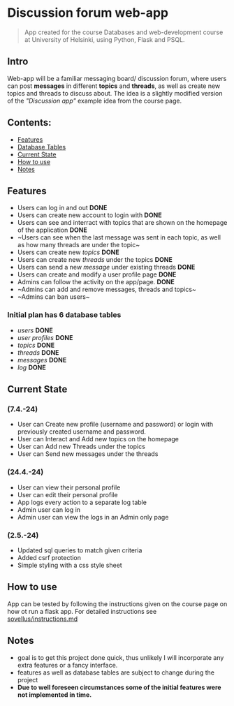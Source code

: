 # Discussion forum web-app
> App created for the course Databases and web-development course at University of Helsinki, using Python, Flask and PSQL.

## Intro
Web-app will be a familiar messaging board/ discussion forum, where users can post **messages** in different **topics** and **threads**, as well as create new topics and threads to discuss about.
The idea is a slightly modified version of the *"Discussion app"* example idea from the course page.

## Contents:
- [Features](#features)
- [Database Tables](#initial-plan-has-6-database-tables)
- [Current State](#current-state)
- [How to use](#how-to-use)
- [Notes](#notes)


## Features
- Users can log in and out **DONE**
- Users can create new account to login with **DONE**
- Users can see and interract with topics that are shown on the homepage of the application **DONE**
- ~Users can see when the last message was sent in each topic, as well as how many threads are under the topic~
- Users can create new *topics* **DONE**
- Users can create new *threads* under the topics **DONE**
- Users can send a new *message* under existing threads **DONE**
- Users can create and modify a user profile page **DONE**
- Admins can follow the activity on the app/page. **DONE**
- ~Admins can add and remove messages, threads and topics~
- ~Admins can ban users~

### Initial plan has 6 database tables 
- *users* **DONE**
- *user profiles* **DONE**
- *topics* **DONE**
- *threads* **DONE**
- *messages* **DONE**
- *log* **DONE**

## Current State 
### (7.4.-24)
- User can Create new profile (username and password) or login with previously created username and password.
- User can Interact and Add new topics on the homepage
- User can Add new Threads under the topics
- User can Send new messages under the threads

### (24.4.-24)
- User can view their personal profile
- User can edit their personal profile
- App logs every action to a separate log table
- Admin user can log in
- Admin user can view the logs in an Admin only page

### (2.5.-24)
- Updated sql queries to match given criteria
- Added csrf protection
- Simple styling with a css style sheet

## How to use
App can be tested by following the instructions given on the course page on how ot run a flask app. 
For detailed instructions see [sovellus/instructions.md](sovellus/instructions.md)

## Notes
- goal is to get this project done quick, thus unlikely I will incorporate any extra features or a fancy interface.
- features as well as database tables are subject to change during the project
- **Due to well foreseen circumstances some of the initial features were not implemented in time.**


